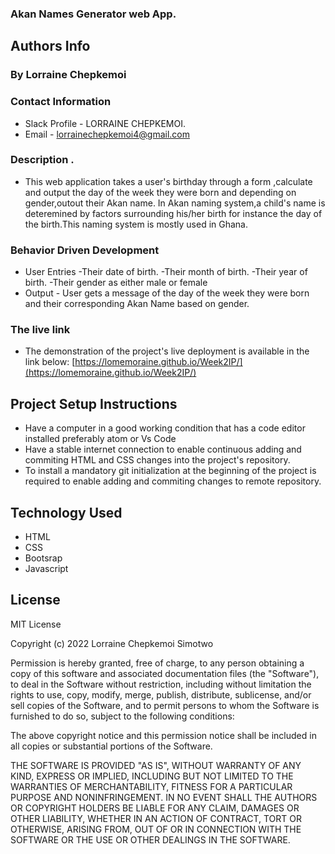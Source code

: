 ### Akan Names Generator web App.
## Authors Info
### By Lorraine Chepkemoi
### Contact Information

* Slack Profile - LORRAINE CHEPKEMOI.
* Email - lorrainechepkemoi4@gmail.com
### Description .
* This web application takes a user's birthday through a form ,calculate and output the day of the week they were born and depending on gender,outout their Akan name.
In Akan naming system,a child's name is deteremined by factors surrounding his/her birth for instance the day of the birth.This naming system is mostly used in Ghana.
### Behavior Driven Development
* User Entries -Their date of birth.
               -Their month of birth.
               -Their year of birth.
               -Their gender as either male or female
* Output  - User gets a message of the day of the week  they were born and their corresponding Akan Name based on gender.

### The live link
* The demonstration of the project's live deployment is available in the link below:
[https://lomemoraine.github.io/Week2IP/](https://lomemoraine.github.io/Week2IP/)
## Project Setup Instructions
* Have a computer in a good working  condition that has a code editor installed preferably atom or Vs Code
* Have a stable internet connection to enable continuous adding and commiting HTML and CSS changes into the project's repository. 
* To install a mandatory git initialization at the beginning of the project is required to enable adding and commiting changes to remote repository.
## Technology Used
* HTML 
* CSS
* Bootsrap
* Javascript
## License
MIT License

Copyright (c) 2022 Lorraine Chepkemoi Simotwo

Permission is hereby granted, free of charge, to any person obtaining a copy
of this software and associated documentation files (the "Software"), to deal
in the Software without restriction, including without limitation the rights
to use, copy, modify, merge, publish, distribute, sublicense, and/or sell
copies of the Software, and to permit persons to whom the Software is
furnished to do so, subject to the following conditions:

The above copyright notice and this permission notice shall be included in all
copies or substantial portions of the Software.

THE SOFTWARE IS PROVIDED "AS IS", WITHOUT WARRANTY OF ANY KIND, EXPRESS OR
IMPLIED, INCLUDING BUT NOT LIMITED TO THE WARRANTIES OF MERCHANTABILITY,
FITNESS FOR A PARTICULAR PURPOSE AND NONINFRINGEMENT. IN NO EVENT SHALL THE
AUTHORS OR COPYRIGHT HOLDERS BE LIABLE FOR ANY CLAIM, DAMAGES OR OTHER
LIABILITY, WHETHER IN AN ACTION OF CONTRACT, TORT OR OTHERWISE, ARISING FROM,
OUT OF OR IN CONNECTION WITH THE SOFTWARE OR THE USE OR OTHER DEALINGS IN THE
SOFTWARE.
